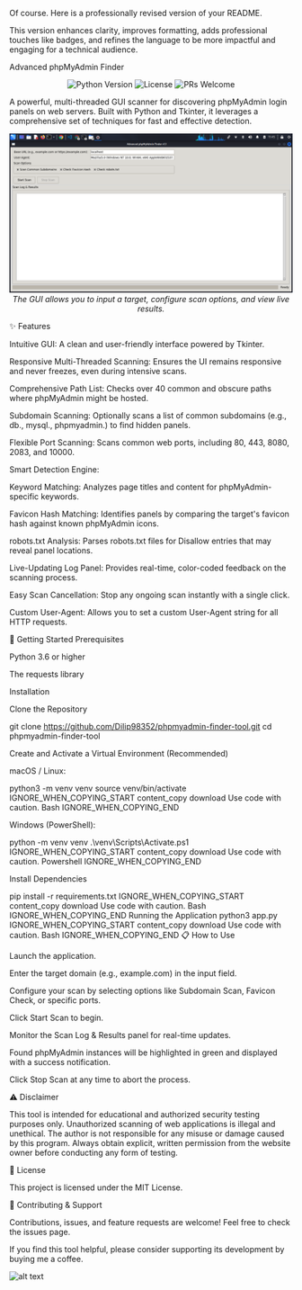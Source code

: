 Of course. Here is a professionally revised version of your README.

This version enhances clarity, improves formatting, adds professional touches like badges, and refines the language to be more impactful and engaging for a technical audience.

Advanced phpMyAdmin Finder
<p align="center">
<img src="https://img.shields.io/badge/Python-3.6+-blue.svg" alt="Python Version">
<img src="https://img.shields.io/badge/License-MIT-green.svg" alt="License">
<img src="https://img.shields.io/badge/PRs-welcome-brightgreen.svg" alt="PRs Welcome">
</p>


A powerful, multi-threaded GUI scanner for discovering phpMyAdmin login panels on web servers. Built with Python and Tkinter, it leverages a comprehensive set of techniques for fast and effective detection.

<p align="center">
<img src="./screenshot/screenshot1.png" alt="Screenshot of the phpMyAdmin Finder GUI" width="700">
<br>
<em>The GUI allows you to input a target, configure scan options, and view live results.</em>
</p>

✨ Features

Intuitive GUI: A clean and user-friendly interface powered by Tkinter.

Responsive Multi-Threaded Scanning: Ensures the UI remains responsive and never freezes, even during intensive scans.

Comprehensive Path List: Checks over 40 common and obscure paths where phpMyAdmin might be hosted.

Subdomain Scanning: Optionally scans a list of common subdomains (e.g., db., mysql., phpmyadmin.) to find hidden panels.

Flexible Port Scanning: Scans common web ports, including 80, 443, 8080, 2083, and 10000.

Smart Detection Engine:

Keyword Matching: Analyzes page titles and content for phpMyAdmin-specific keywords.

Favicon Hash Matching: Identifies panels by comparing the target's favicon hash against known phpMyAdmin icons.

robots.txt Analysis: Parses robots.txt files for Disallow entries that may reveal panel locations.

Live-Updating Log Panel: Provides real-time, color-coded feedback on the scanning process.

Easy Scan Cancellation: Stop any ongoing scan instantly with a single click.

Custom User-Agent: Allows you to set a custom User-Agent string for all HTTP requests.

🚀 Getting Started
Prerequisites

Python 3.6 or higher

The requests library

Installation

Clone the Repository

git clone https://github.com/Dilip98352/phpmyadmin-finder-tool.git
cd phpmyadmin-finder-tool


Create and Activate a Virtual Environment (Recommended)

macOS / Linux:

python3 -m venv venv
source venv/bin/activate
IGNORE_WHEN_COPYING_START
content_copy
download
Use code with caution.
Bash
IGNORE_WHEN_COPYING_END

Windows (PowerShell):

python -m venv venv
.\venv\Scripts\Activate.ps1
IGNORE_WHEN_COPYING_START
content_copy
download
Use code with caution.
Powershell
IGNORE_WHEN_COPYING_END

Install Dependencies

pip install -r requirements.txt
IGNORE_WHEN_COPYING_START
content_copy
download
Use code with caution.
Bash
IGNORE_WHEN_COPYING_END
Running the Application
python3 app.py
IGNORE_WHEN_COPYING_START
content_copy
download
Use code with caution.
Bash
IGNORE_WHEN_COPYING_END
📋 How to Use

Launch the application.

Enter the target domain (e.g., example.com) in the input field.

Configure your scan by selecting options like Subdomain Scan, Favicon Check, or specific ports.

Click Start Scan to begin.

Monitor the Scan Log & Results panel for real-time updates.

Found phpMyAdmin instances will be highlighted in green and displayed with a success notification.

Click Stop Scan at any time to abort the process.

⚠️ Disclaimer

This tool is intended for educational and authorized security testing purposes only. Unauthorized scanning of web applications is illegal and unethical. The author is not responsible for any misuse or damage caused by this program. Always obtain explicit, written permission from the website owner before conducting any form of testing.

📜 License

This project is licensed under the MIT License.

🤝 Contributing & Support

Contributions, issues, and feature requests are welcome! Feel free to check the issues page.

If you find this tool helpful, please consider supporting its development by buying me a coffee.

![alt text](https://img.shields.io/badge/Buy_Me_A_Coffee-FF813F?style=for-the-badge&logo=buy-me-a-coffee&logoColor=white)